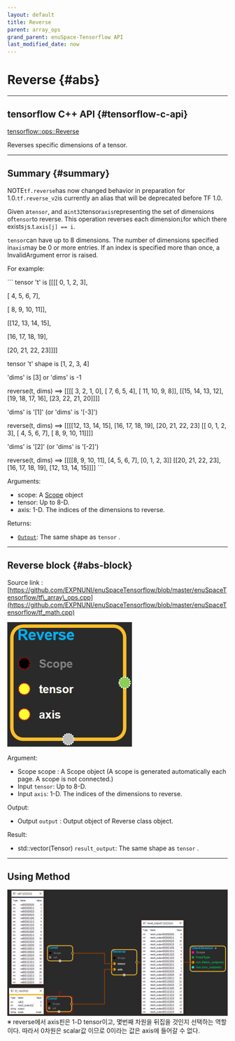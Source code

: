 ```yaml
--- 
layout: default 
title: Reverse 
parent: array_ops 
grand_parent: enuSpace-Tensorflow API 
last_modified_date: now 
--- 
```


# Reverse {#abs}

---

## tensorflow C++ API {#tensorflow-c-api}

[tensorflow::ops::Reverse](https://www.tensorflow.org/api_docs/cc/class/tensorflow/ops/reverse.html)

Reverses specific dimensions of a tensor.

---

## Summary {#summary}

NOTE`tf.reverse`has now changed behavior in preparation for 1.0.`tf.reverse_v2`is currently an alias that will be deprecated before TF 1.0.

Given a`tensor`, and a`int32`tensor`axis`representing the set of dimensions of`tensor`to reverse. This operation reverses each dimension`i`for which there exists`j`s.t.`axis[j] == i`.

`tensor`can have up to 8 dimensions. The number of dimensions specified in`axis`may be 0 or more entries. If an index is specified more than once, a InvalidArgument error is raised.

For example:

\`\`\` tensor 't' is \[\[\[\[ 0, 1, 2, 3\],

\[ 4, 5, 6, 7\],

\[ 8, 9, 10, 11\]\],

\[\[12, 13, 14, 15\],

\[16, 17, 18, 19\],

\[20, 21, 22, 23\]\]\]\]

tensor 't' shape is \[1, 2, 3, 4\]

'dims' is \[3\] or 'dims' is -1

reverse\(t, dims\) ==&gt; \[\[\[\[ 3, 2, 1, 0\], \[ 7, 6, 5, 4\], \[ 11, 10, 9, 8\]\], \[\[15, 14, 13, 12\], \[19, 18, 17, 16\], \[23, 22, 21, 20\]\]\]\]

'dims' is '\[1\]' \(or 'dims' is '\[-3\]'\)

reverse\(t, dims\) ==&gt; \[\[\[\[12, 13, 14, 15\], \[16, 17, 18, 19\], \[20, 21, 22, 23\] \[\[ 0, 1, 2, 3\], \[ 4, 5, 6, 7\], \[ 8, 9, 10, 11\]\]\]\]

'dims' is '\[2\]' \(or 'dims' is '\[-2\]'\)

reverse\(t, dims\) ==&gt; \[\[\[\[8, 9, 10, 11\], \[4, 5, 6, 7\], \[0, 1, 2, 3\]\] \[\[20, 21, 22, 23\], \[16, 17, 18, 19\], \[12, 13, 14, 15\]\]\]\] \`\`\`

Arguments:

* scope: A [Scope](https://www.tensorflow.org/api_docs/cc/class/tensorflow/scope.html#classtensorflow_1_1_scope) object
* tensor: Up to 8-D.
* axis: 1-D. The indices of the dimensions to reverse.

Returns:

* [`Output`](https://www.tensorflow.org/api_docs/cc/class/tensorflow/output.html#classtensorflow_1_1_output): The same shape as `tensor` .

---

## Reverse block {#abs-block}

Source link :[https://github.com/EXPNUNI/enuSpaceTensorflow/blob/master/enuSpaceTensorflow/tf\_array\_ops.cpp](https://github.com/EXPNUNI/enuSpaceTensorflow/blob/master/enuSpaceTensorflow/tf_math.cpp)

![](./assets/array_ops/reverse1.png)

Argument:

* Scope scope : A Scope object \(A scope is generated automatically each page. A scope is not connected.\)
* Input `tensor`: Up to 8-D.
* Input `axis`: 1-D. The indices of the dimensions to reverse.

Output:

* Output `output` : Output object of Reverse class object.

Result:

* std::vector\(Tensor\) `result_output`: The same shape as `tensor` .

---

## Using Method

![](./assets/array_ops/reverse.png)※ reverse에서 axis핀은 1-D tensor이고, 몇번째 차원을 뒤집을 것인지 선택하는 역할이다. 따라서 0차원은 scalar값 이므로  0이라는 값은 axis에 들어갈 수 없다.

